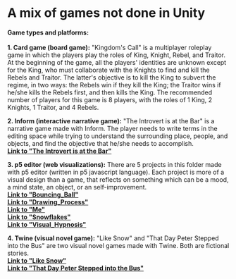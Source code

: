 # A mix of games not done in Unity
**Game types and platforms:** <br>
<br>
**1. Card game (board game):** "Kingdom's Call" is a multiplayer roleplay game in which the players play the roles of King, Knight, Rebel, and Traitor. At the beginning of the game, all the players' identities are unknown except for the King, who must collaborate with the Knights to find and kill the Rebels and Traitor. The latter's objective is to kill the King to subvert the regime, in two ways: the Rebels win if they kill the King; the Traitor wins if he/she kills the Rebels first, and then kills the King. The recommended number of players for this game is 8 players, with the roles of 1 King, 2 Knights, 1 Traitor, and 4 Rebels. <br>

**2. Inform (interactive narrative game):** "The Introvert is at the Bar" is a narrative game made with Inform. The player needs to write terms in the editing space while trying to understand the surrounding place, people, and objects, and find the objective that he/she needs to accomplish. <br>
[**Link to "The Introvert is at the Bar"**](https://rawcdn.githack.com/Zhang-Ale/Games-Mix-NonUnityGames/072e6b10509776a5bedbd0f9df92b1b42b00b582/inform_game/index.html)


**3. p5 editor (web visualizations):** There are 5 projects in this folder made with p5 editor (written in p5 javascript language). Each project is more of a visual design than a game, that reflects on something which can be a mood, a mind state, an object, or an self-improvement.  <br>
[**Link to "Bouncing_Ball"**](https://rawcdn.githack.com/Zhang-Ale/Games-Mix-NonUnityGames/9ad96cf29bd1c9ebc7193cc848e1330f9c0dacf1/p5_game/p5-Ball_Bouncing/index.html )<br>
[**Link to "Drawing_Process"**](https://rawcdn.githack.com/Zhang-Ale/Games-Mix-NonUnityGames/518b51204fc76e5010d5a87870eb7697a2e91dcf/p5_game/p5-Drawing_Process/index.html)<br>
[**Link to "Me"**](https://rawcdn.githack.com/Zhang-Ale/Games-Mix-NonUnityGames/e63e4fcb6478696626090d6c69cbed5172e4945e/p5_game/p5-Me/MyGame/index.html)<br>
[**Link to "Snowflakes"**](https://rawcdn.githack.com/Zhang-Ale/Games-Mix-NonUnityGames/e63e4fcb6478696626090d6c69cbed5172e4945e/p5_game/p5-Snowflakes/index.html)<br>
[**Link to "Visual_Hypnosis"**](https://rawcdn.githack.com/Zhang-Ale/Games-Mix-NonUnityGames/e63e4fcb6478696626090d6c69cbed5172e4945e/p5_game/p5-Visual_Hypnosis/index.html)<br>

**4. Twine (visual novel game):** "Like Snow" and "That Day Peter Stepped into the Bus" are two visual novel games made with Twine. Both are fictional stories. <br>
[**Link to "Like Snow"**](https://rawcdn.githack.com/Zhang-Ale/Games-Mix-NonUnityGames/468d2b7ec2d61898bb9f307141e350f4075301e7/twine_game/Like%20Snow.html)<br>
[**Link to "That Day Peter Stepped into the Bus"**](https://rawcdn.githack.com/Zhang-Ale/Games-Mix-NonUnityGames/b70949549211b1ed045579006f42947b9ab92cb3/twine_game/That%20day%20Peter%20stepped%20into%20the%20bus.html) 
